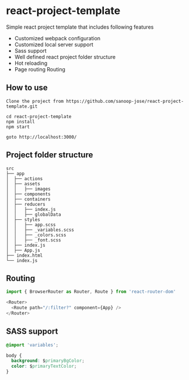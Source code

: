 # react-project-template
Simple react project template that includes following features

* Customized webpack configuration
* Customized local server support 
* Sass support 
* Well defined react project folder structure
* Hot reloading
* Page routing Routing

## How to use
    Clone the project from https://github.com/sanoop-jose/react-project-template.git

    cd react-project-template
    npm install
    npm start 

    goto http://localhost:3000/

## Project folder structure
    src
    ├── app
    │  ├── actions
    │  ├── assets
    │  │   ├── images
    │  ├── components
    │  ├── containers
    │  ├── reducers
    │  │   ├── index.js
    │  │   ├── globalData
    │  ├── styles
    │  │   ├── app.scss
    │  │   ├── _variables.scss
    │  │   ├── _colors.scss
    │  │   ├── _font.scss
    │  ├── index.js
    │  ├── App.js
    ├── index.html
    └── index.js

## Routing

```js
import { BrowserRouter as Router, Route } from 'react-router-dom'

<Router>
  <Route path="/:filter?" component={App} />
</Router>
```

## SASS support

```css
@import 'variables';

body {
  background: $primaryBgColor;
  color: $primaryTextColor;
}
```